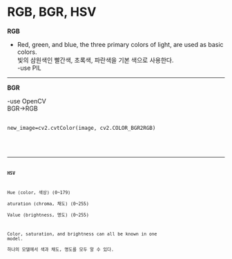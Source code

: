 RGB, BGR, HSV
===============
**RGB**   
- Red, green, and blue, the three primary colors of light, are used as basic colors.   
   빛의 삼원색인 빨간색, 초록색, 파란색을 기본 색으로 사용한다.    
-use PIL
---
**BGR**

-use OpenCV   
BGR->RGB
<pre>
 <code>
new_image=cv2.cvtColor(image, cv2.COLOR_BGR2RGB)
 <code/>
</pre>
---

**HSV**   

Hue (color, 색상) (0~179)     
aturation (chroma, 채도) (0~255)         
Value (brightness, 명도) (0~255)       
   
Color, saturation, and brightness can all be known in one model.   
 하나의 모델에서 색과 채도, 명도를 모두 알 수 있다. 


